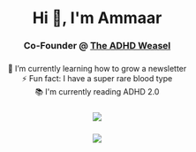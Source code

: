 <h1 align="center">Hi 👋, I'm Ammaar</h1>
<h3 align="center">
  Co-Founder @
  <a href="https://adhdweasel.substack.com">The ADHD Weasel</a>
</h3>

### 

<div align="center">

🌱 I’m currently learning how to grow a newsletter <br>⚡ Fun fact: I have a super rare blood type<br>📚 I'm currently reading ADHD 2.0

###

![](https://github-readme-stats-ammaarkhan.vercel.app/api?username=ammaarkhan&theme=blueberry&hide_border=false&include_all_commits=false&count_private=false)<br/>

###

![](https://github-readme-streak-stats.herokuapp.com/?user=ammaarkhan&theme=blueberry&hide_border=false)<br/>
</div>

<!-- Proudly created with GPRM ( https://gprm.itsvg.in ) -->
